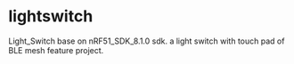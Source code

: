 # lightswitch
Light_Switch base on nRF51_SDK_8.1.0 sdk.
a light switch with touch pad of BLE mesh feature project.
